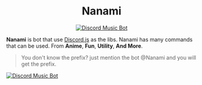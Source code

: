 <h1 align="center">Nanami</h1>

<p align="center">
<a href="https://discordbots.org/bot/428186255398797321" >
  <img src="https://discordbots.org/api/widget/status/428186255398797321.svg" alt="Discord Music Bot" />
</a>
</p>

**Nanami** is bot that use [Discord.js](https://discord.js.org/#/) as the libs. Nanami has many commands that can be used. From **Anime**, **Fun**, **Utility**, **And More**.

> You don't know the prefix? just mention the bot @Nanami and you will get the prefix.




<a href="https://discordbots.org/bot/428186255398797321" >
  <img src="https://discordbots.org/api/widget/428186255398797321.svg" alt="Discord Music Bot" />
</a>
